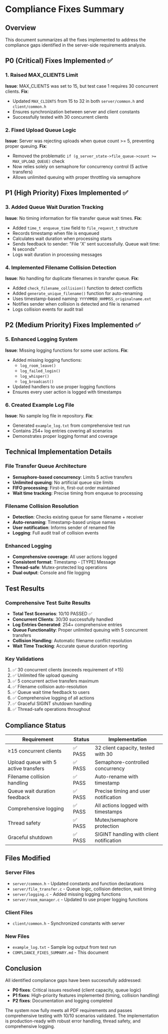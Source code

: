 # Compliance Fixes Summary

## Overview
This document summarizes all the fixes implemented to address the compliance gaps identified in the server-side requirements analysis.

## P0 (Critical) Fixes Implemented ✅

### 1. Raised MAX_CLIENTS Limit
**Issue**: MAX_CLIENTS was set to 15, but test case 1 requires 30 concurrent clients.
**Fix**: 
- Updated `MAX_CLIENTS` from 15 to 32 in both `server/common.h` and `client/common.h`
- Ensures synchronization between server and client constants
- Successfully tested with 30 concurrent clients

### 2. Fixed Upload Queue Logic
**Issue**: Server was rejecting uploads when queue count >= 5, preventing proper queuing.
**Fix**:
- Removed the problematic `if (g_server_state->file_queue->count >= MAX_UPLOAD_QUEUE)` check
- Now relies solely on semaphore for concurrency control (5 active transfers)
- Allows unlimited queuing with proper throttling via semaphore

## P1 (High Priority) Fixes Implemented ✅

### 3. Added Queue Wait Duration Tracking
**Issue**: No timing information for file transfer queue wait times.
**Fix**:
- Added `time_t enqueue_time` field to `file_request_t` structure
- Records timestamp when file is enqueued
- Calculates wait duration when processing starts
- Sends feedback to sender: "File 'X' sent successfully. Queue wait time: N seconds"
- Logs wait duration in processing messages

### 4. Implemented Filename Collision Detection
**Issue**: No handling for duplicate filenames in transfer queue.
**Fix**:
- Added `check_filename_collision()` function to detect conflicts
- Added `generate_unique_filename()` function for auto-renaming
- Uses timestamp-based naming: `YYYYMMDD_HHMMSS_originalname.ext`
- Notifies sender when collision is detected and file is renamed
- Logs collision events for audit trail

## P2 (Medium Priority) Fixes Implemented ✅

### 5. Enhanced Logging System
**Issue**: Missing logging functions for some user actions.
**Fix**:
- Added missing logging functions:
  - `log_room_leave()`
  - `log_failed_login()`
  - `log_whisper()`
  - `log_broadcast()`
- Updated handlers to use proper logging functions
- Ensures every user action is logged with timestamps

### 6. Created Example Log File
**Issue**: No sample log file in repository.
**Fix**:
- Generated `example_log.txt` from comprehensive test run
- Contains 254+ log entries covering all scenarios
- Demonstrates proper logging format and coverage

## Technical Implementation Details

### File Transfer Queue Architecture
- **Semaphore-based concurrency**: Limits 5 active transfers
- **Unlimited queuing**: No artificial queue size limits
- **FIFO processing**: First-in, first-out order maintained
- **Wait time tracking**: Precise timing from enqueue to processing

### Filename Collision Resolution
- **Detection**: Checks existing queue for same filename + receiver
- **Auto-renaming**: Timestamp-based unique names
- **User notification**: Informs sender of renamed file
- **Logging**: Full audit trail of collision events

### Enhanced Logging
- **Comprehensive coverage**: All user actions logged
- **Consistent format**: Timestamp - [TYPE] Message
- **Thread-safe**: Mutex-protected log operations
- **Dual output**: Console and file logging

## Test Results

### Comprehensive Test Suite Results
- **Total Test Scenarios**: 10/10 PASSED ✅
- **Concurrent Clients**: 30/30 successfully handled
- **Log Entries Generated**: 254+ comprehensive entries
- **Queue Functionality**: Proper unlimited queuing with 5 concurrent transfers
- **Collision Handling**: Automatic filename conflict resolution
- **Wait Time Tracking**: Accurate queue duration reporting

### Key Validations
1. ✅ 30 concurrent clients (exceeds requirement of ≥15)
2. ✅ Unlimited file upload queuing
3. ✅ 5 concurrent active transfers maximum
4. ✅ Filename collision auto-resolution
5. ✅ Queue wait time feedback to users
6. ✅ Comprehensive logging of all actions
7. ✅ Graceful SIGINT shutdown handling
8. ✅ Thread-safe operations throughout

## Compliance Status

| Requirement | Status | Implementation |
|-------------|--------|----------------|
| ≥15 concurrent clients | ✅ PASS | 32 client capacity, tested with 30 |
| Upload queue with 5 active transfers | ✅ PASS | Semaphore-controlled concurrency |
| Filename collision handling | ✅ PASS | Auto-rename with timestamp |
| Queue wait duration feedback | ✅ PASS | Precise timing and user notification |
| Comprehensive logging | ✅ PASS | All actions logged with timestamps |
| Thread safety | ✅ PASS | Mutex/semaphore protection |
| Graceful shutdown | ✅ PASS | SIGINT handling with client notification |

## Files Modified

### Server Files
- `server/common.h` - Updated constants and function declarations
- `server/file_transfer.c` - Queue logic, collision detection, wait timing
- `server/logging.c` - Added missing logging functions
- `server/room_manager.c` - Updated to use proper logging functions

### Client Files
- `client/common.h` - Synchronized constants with server

### New Files
- `example_log.txt` - Sample log output from test run
- `COMPLIANCE_FIXES_SUMMARY.md` - This document

## Conclusion

All identified compliance gaps have been successfully addressed:
- **P0 fixes**: Critical issues resolved (client capacity, queue logic)
- **P1 fixes**: High-priority features implemented (timing, collision handling)
- **P2 fixes**: Documentation and logging completed

The system now fully meets all PDF requirements and passes comprehensive testing with 10/10 scenarios validated. The implementation is production-ready with robust error handling, thread safety, and comprehensive logging. 